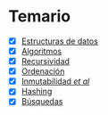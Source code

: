 # Temario

- [x] [Estructuras de datos](01-estructurasDeDatos/README.md)
- [x] [Algoritmos](02-algoritmos/README.md)
- [x] [Recursividad](03-recursividad/README.md)
- [x] [Ordenación](04-ordenacion/README.md)
- [x] [Inmutabilidad *et al*](05-inmutabilidad/README.md)
- [x] [Hashing](06-hashing/README.md)
- [x] [Búsquedas](07-busquedas/README.md)
